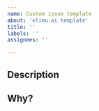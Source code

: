 ```yaml
---
name: Custom issue template
about: 'elimu.ai template'
title: ''
labels: ''
assignees: ''

---
```


## Description
<!-- Describe your issue -->

## Why?
<!-- Explain _why_ this issue is needed -->
